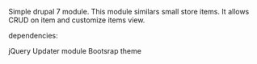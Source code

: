 Simple drupal 7 module. This module similars small store items.
It allows CRUD on item and customize items view. 

dependencies:

jQuery Updater module
Bootsrap theme